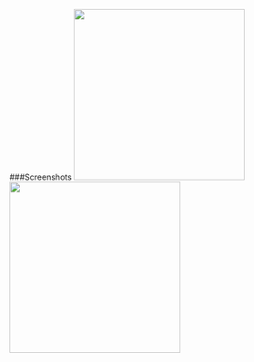 ###Screenshots
<img src="https://i.imgur.com/EgtGmLn.png" width="300"> <img src="https://i.imgur.com/EJGSFS8.png" width="300"> 
